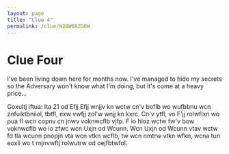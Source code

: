 ```yaml
---
layout: page
title: "Clue 4"
permalink: /clue/N2BW6RZOOW
---
```


# Clue Four

I've been living down here for months now. I've managed to hide my secrets so the Adversary won't know what I'm doing, but it's come at a heavy price...

Goxultj iftua: Ita 21 od Efjj
  Efjj wnjjv kn wctw cn'v boflb wo wufbbnu wcn znfuiktbniiol, tbtfl, exw vwfjj zol'w wnjj kn kxrc. Cn'v ytfl, vo F'jj rolwflxn wo pua fl wcn copnv cn jnwv voknwcflb vjfp. F io hloz wctw fw'v bow voknwcflb wo io zfwc wcn Uxjn od Wcunn. Wcn Uxjn od Wcunn vtav wctw fd tla wcunn pnopjn vta wcn vtkn wcflb, tw wcn nmtrw vtkn wfkn, wcna tun eoxli wo t rnjnvwftj rolwutrw od oejfbtwfol.